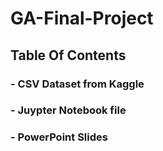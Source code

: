 # GA-Final-Project

## Table Of Contents 

### - CSV Dataset from Kaggle

### - Juypter Notebook file 

### - PowerPoint Slides
